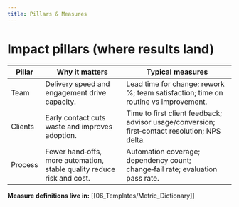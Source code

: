 ```yaml
---
title: Pillars & Measures
---
```


# Impact pillars (where results land)

| Pillar  | Why it matters | Typical measures |
|---------|-----------------|------------------|
| Team    | Delivery speed and engagement drive capacity. | Lead time for change; rework %; team satisfaction; time on routine vs improvement. |
| Clients | Early contact cuts waste and improves adoption. | Time to first client feedback; advisor usage/conversion; first‑contact resolution; NPS delta. |
| Process | Fewer hand‑offs, more automation, stable quality reduce risk and cost. | Automation coverage; dependency count; change‑fail rate; evaluation pass rate. |

**Measure definitions live in:** [[06_Templates/Metric_Dictionary]]
